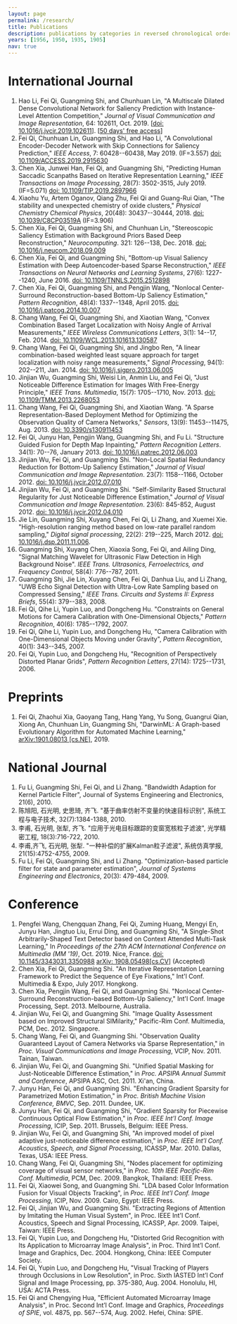 ```yaml
---
layout: page
permalink: /research/
title: Publications
description: publications by categories in reversed chronological order. generated by jekyll-scholar.
years: [1956, 1950, 1935, 1905]
nav: true
---
```


# International Journal

1. Hao Li, Fei Qi, Guangming Shi, and Chunhuan Lin, "A Multiscale Dilated Dense Convolutional Network for Saliency Prediction with Instance-Level Attention Competition," *Journal of Visual Communication and Image Representation*, 64: 102611, Oct. 2019. [[doi: 10.1016/j.jvcir.2019.102611](https://doi.org/10.1016/j.jvcir.2019.102611)]. [[50 days' free access](https://authors.elsevier.com/a/1Ziqc3k8X3cHgv)]
1. Fei Qi, Chunhuan Lin, Guangming Shi, and Hao Li, "A Convolutional Encoder-Decoder Network with Skip Connections for Saliency Prediction," *IEEE Access*, 7: 60428--60438, May 2019. (IF=3.557) [doi: 10.1109/ACCESS.2019.2915630](https://doi.org/10.1109/ACCESS.2019.2915630)
2. Chen Xia, Junwei Han, Fei Qi, and Guangming Shi, "Predicting Human Saccadic Scanpaths Based on Iterative Representation Learning," *IEEE Transactions on Image Processing*, 28(7): 3502-3515, July 2019. (IF=5.071) [doi: 10.1109/TIP.2019.2897966](https://doi.org/10.1109/TIP.2019.2897966)
3. Xiaohu Yu,  Artem Oganov,  Qiang Zhu,  Fei Qi  and  Guang-Rui Qian, "The stability and unexpected chemistry of oxide clusters," *Physical Chemistry Chemical Physics*, 20(48): 30437--30444, 2018. [doi: 10.1039/C8CP03519A](https://doi.org/10.1039/C8CP03519A) (IF=3.906)
4. Chen Xia, Fei Qi, Guangming Shi, and Chunhuan Lin, "Stereoscopic Saliency Estimation with Background Priors Based Deep Reconstruction," *Neurocomputing*. 321: 126--138, Dec. 2018. [doi: 10.1016/j.neucom.2018.09.009](https://doi.org/10.1016/j.neucom.2018.09.009)
5. Chen Xia, Fei Qi, and Guangming Shi, "Bottom-up Visual Saliency Estimation with Deep Autoencoder-based Sparse Reconstruction," *IEEE Transactions on Neural Networks and Learning Systems*, 27(6): 1227--1240, June 2016. [doi: 10.1109/TNNLS.2015.2512898](http://doi.org/10.1109/TNNLS.2015.2512898)
6. Chen Xia, Fei Qi, Guangming Shi, and Pengjin Wang, "Nonlocal Center-Surround Reconstruction-based Bottom-Up Saliency Estimation," *Pattern Recognition*, 48(4): 1337--1348, April 2015. [doi: 10.1016/j.patcog.2014.10.007](http://doi.org/10.1016/j.patcog.2014.10.007)
7. Chang Wang, Fei Qi, Guangming Shi, and Xiaotian Wang, "Convex Combination Based Target Localization with Noisy Angle of Arrival Measurements," *IEEE Wireless Communications Letters*, 3(1): 14--17, Feb. 2014. [doi: 10.1109/WCL.2013.101613.130587](http://doi.org/10.1109/WCL.2013.101613.130587)
8. Chang Wang, Fei Qi, Guangming Shi, and Jingbo Ren, "A linear combination-based weighted least square approach for target localization with noisy range measurements," *Signal Processing*, 94(1): 202--211, Jan. 2014. [doi: 10.1016/j.sigpro.2013.06.005](http://doi.org/10.1016/j.sigpro.2013.06.005)
9. Jinjian Wu, Guangming Shi, Weisi Lin, Anmin Liu, and Fei Qi, "Just Noticeable Difference Estimation for Images With Free-Energy Principle," *IEEE Trans. Multimedia*, 15(7): 1705--1710, Nov. 2013. [doi: 10.1109/TMM.2013.2268053](http://doi.org/10.1109/TMM.2013.2268053)
10. Chang Wang, Fei Qi, Guangming Shi, and Xiaotian Wang. "A Sparse Representation-Based Deployment Method for Optimizing the Observation Quality of Camera Networks," *Sensors*, 13(9): 11453--11475, Aug. 2013. [doi: 10.3390/s130911453](http://doi.org/10.3390/s130911453)
11. Fei Qi, Junyu Han, Pengjin Wang, Guangming Shi, and Fu Li. "Structure Guided Fusion for Depth Map Inpainting," *Pattern Recognition Letters*. 34(1): 70--76, January 2013. [doi: 10.1016/j.patrec.2012.06.003](http://doi.org/10.1016/j.patrec.2012.06.003)
12. Jinjian Wu, Fei Qi, and Guangming Shi. "Non-Local Spatial Redundancy Reduction for Bottom-Up Saliency Estimation," *Journal of Visual Communication and Image Representation*. 23(7): 1158--1166, October 2012. [doi: 10.1016/j.jvcir.2012.07.010](http://doi.org/10.1016/j.jvcir.2012.07.010)
13. Jinjian Wu, Fei Qi, and Guangming Shi. "Self-Similarity Based Structural Regularity for Just Noticeable Difference Estimation," *Journal of Visual Communication and Image Representation*. 23(6): 845-852, August 2012. [doi: 10.1016/j.jvcir.2012.04.010](http://doi.org/10.1016/j.jvcir.2012.04.010)
14. Jie Lin, Guangming Shi, Xuyang Chen, Fei Qi, Li Zhang, and Xuemei Xie. "High-resolution ranging method based on low-rate parallel random sampling," *Digital signal processing*, 22(2): 219--225, March 2012. [doi: 10.1016/j.dsp.2011.11.006](http://doi.org/10.1016/j.dsp.2011.11.006).
15. Guangming Shi, Xuyang Chen, Xiaoxia Song, Fei Qi, and Ailing Ding, "Signal Matching Wavelet for Ultrasonic Flaw Detection in High Background Noise". *IEEE Trans. Ultrasonics, Ferroelectrics, and Frequency Control*, 58(4): 776--787, 2011.
16. Guangming Shi, Jie Lin, Xuyang Chen, Fei Qi, Danhua Liu, and Li Zhang, "UWB Echo Signal Detection with Ultra-Low Rate Sampling based on Compressed Sensing," *IEEE Trans. Circuits and Systems II: Express Briefs*, 55(4): 379--383, 2008.
17. Fei Qi, Qihe Li, Yupin Luo, and Dongcheng Hu. "Constraints on General Motions for Camera Calibration with One-Dimensional Objects," *Pattern Recognition*, 40(6): 1785--1792, 2007.
18. Fei Qi, Qihe Li, Yupin Luo, and Dongcheng Hu, "Camera Calibration with One-Dimensional Objects Moving under Gravity", *Pattern Recognition*, 40(1): 343--345, 2007.
19. Fei Qi, Yupin Luo, and Dongcheng Hu, "Recognition of Perspectively Distorted Planar Grids", *Pattern Recognition Letters*, 27(14): 1725--1731, 2006.

# Preprints

1. Fei Qi, Zhaohui Xia, Gaoyang Tang, Hang Yang, Yu Song, Guangrui Qian, Xiong An, Chunhuan Lin, Guangming Shi, "DarwinML: A Graph-based Evolutionary Algorithm for Automated Machine Learning," [arXiv:1901.08013 [cs.NE]](https://arxiv.org/abs/1901.08013), 2019.

# National Journal

1.  Fu Li, Guangming Shi, Fei Qi, and Li Zhang. "Bandwidth Adaption for Kernel Particle Filter", Journal of Systems Engineering and Electronics, 21(6), 2010.
2.  陈旭阳, 石光明, 史思琦, 齐飞. "基于曲率仿射不变量的快速目标识别", 系统工程与电子技术, 32(7):1384-1388, 2010.
3.  李甫, 石光明, 张犁, 齐飞. "应用于光电目标跟踪的变窗宽核粒子滤波", 光学精密工程, 18(3):716-722, 2010.
4.  李甫,齐飞, 石光明, 张犁. "一种补偿的扩展Kalman粒子滤波", 系统仿真学报, 21(15):4752-4755, 2009.
5.  Fu Li, Fei Qi, Guangming Shi, and Li Zhang. "Optimization-based particle filter for state and parameter estimation", *Journal of Systems Engineering and Electronics*, 20(3): 479-484, 2009.

# Conference

1. Pengfei Wang, Chengquan Zhang, Fei Qi, Zuming Huang, Mengyi En, Junyu Han, Jingtuo Liu, Errui Ding, and Guangming Shi, "A Single-Shot Arbitrarily-Shaped Text Detector based on Context Attended Multi-Task Learning," In *Proceedings of the 27th ACM International Conference on Multimedia (MM '19)*, Oct. 2019. Nice, France. [doi: 10.1145/3343031.3350988](https://doi.org/10.1145/3343031.3350988) [arXiv: 1908.05498[cs.CV]](https://arxiv.org/abs/1908.05498) (Accepted)
2. Chen Xia, Fei Qi, Guangming Shi. "An Iterative Representation Learning Framework to Predict the Sequence of Eye Fixations," Int'l Conf. Multimedia & Expo, July 2017. Hongkong.
3.  Chen Xia, Pengjin Wang, Fei Qi, and Guangming Shi. "Nonlocal Center-Surround Reconstruction-based Bottom-Up Saliency," Int'l Conf. Image Processing, Sept. 2013. Melbourne, Australia.
3.  Jinjian Wu, Fei Qi, and Guangming Shi. "Image Quality Assessment based on Improved Structural SIMilarity," Pacific-Rim Conf. Multimedia, PCM, Dec. 2012. Singapore.
4.  Chang Wang, Fei Qi, and Guangming Shi. "Observation Quality Guaranteed Layout of Camera Networks via Sparse Representation," in *Proc. Visual Communications and Image Processing*, VCIP, Nov. 2011. Tainan, Taiwan.
5.  Jinjian Wu, Fei Qi, and Guangming Shi. "Unified Spatial Masking for Just-Noticeable Difference Estimation," in *Proc. APSIPA Annual Summit and Conference*, APSIPA ASC, Oct. 2011. Xi'an, China.
6.  Junyu Han, Fei Qi, and Guangming Shi. "Enhancing Gradient Sparsity for Parametrized Motion Estimation," in *Proc. British Machine Vision Conference, BMVC*, Sep. 2011. Dundee, UK.
7.  Junyu Han, Fei Qi, and Guangming Shi, "Gradient Sparsity for Piecewise Continuous Optical Flow Estimation," in *Proc. IEEE Int'l Conf. Image Processing*, ICIP, Sep. 2011. Brussels, Belguim: IEEE Press.
8.  Jinjian Wu, Fei Qi, and Guangming Shi, "An improved model of pixel adaptive just-noticeable difference estimation," in *Proc. IEEE Int'l Conf. Acoustics, Speech, and Signal Processing*, ICASSP, Mar. 2010. Dallas, Texas, USA: IEEE Press.
9.  Chang Wang, Fei Qi, Guangming Shi, "Nodes placement for optimizing coverage of visual sensor networks," in *Proc. 10th IEEE Pacific-Rim Conf. Multimedia*, PCM, Dec. 2009. Bangkok, Thailand: IEEE Press.
10.  Fei Qi, Xiaowei Song, and Guangming Shi. "LDA based Color Information Fusion for Visual Objects Tracking", in *Proc. IEEE Int'l Conf. Image Processing*, ICIP, Nov. 2009. Cairo, Egypt: IEEE Press.
11. Fei Qi, Jinjian Wu, and Guangming Shi. "Extracting Regions of Attention by Imitating the Human Visual System", in Proc. IEEE Int'l Conf. Acoustics, Speech and Signal Processing, ICASSP, Apr. 2009. Taipei, Taiwan: IEEE Press.
12. Fei Qi, Yupin Luo, and Dongcheng Hu, "Distorted Grid Recognition with Its Application to Microarray Image Analysis", in Proc. Third Int’l Conf. Image and Graphics, Dec. 2004. Hongkong, China: IEEE Computer Society.
13. Fei Qi, Yupin Luo, and Dongcheng Hu, "Visual Tracking of Players through Occlusions in Low Resolution", in Proc. Sixth IASTED Int’l Conf Signal and Image Processing, pp. 375-380, Aug. 2004. Honolulu, HI, USA: ACTA Press.
14. Fei Qi and Chengying Hua, "Efficient Automated Microarray Image Analysis", in Proc. Second Int’l Conf. Image and Graphics, *Proceedings of SPIE*, vol. 4875, pp. 567--574, Aug. 2002. Hefei, China: SPIE.

<!--
---
layout: page
permalink: /publications/
title: publications
description: publications by categories in reversed chronological order. generated by jekyll-scholar.
years: [1956, 1950, 1935, 1905]
nav: true
---

<div class="publications">

{% for y in page.years %}
  <h2 class="year">{{y}}</h2>
  {% bibliography -f papers -q @*[year={{y}}]* %}
{% endfor %}

</div>
-->